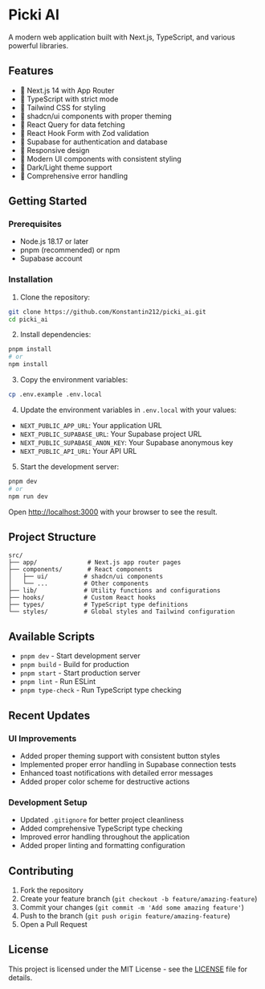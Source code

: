 # Picki AI

A modern web application built with Next.js, TypeScript, and various powerful libraries.

## Features

- 🚀 Next.js 14 with App Router
- 💎 TypeScript with strict mode
- 🎨 Tailwind CSS for styling
- 🎯 shadcn/ui components with proper theming
- 🔄 React Query for data fetching
- 📝 React Hook Form with Zod validation
- 🔐 Supabase for authentication and database
- 📱 Responsive design
- 🎨 Modern UI components with consistent styling
- 🌈 Dark/Light theme support
- 🚨 Comprehensive error handling

## Getting Started

### Prerequisites

- Node.js 18.17 or later
- pnpm (recommended) or npm
- Supabase account

### Installation

1. Clone the repository:

```bash
git clone https://github.com/Konstantin212/picki_ai.git
cd picki_ai
```

2. Install dependencies:

```bash
pnpm install
# or
npm install
```

3. Copy the environment variables:

```bash
cp .env.example .env.local
```

4. Update the environment variables in `.env.local` with your values:

- `NEXT_PUBLIC_APP_URL`: Your application URL
- `NEXT_PUBLIC_SUPABASE_URL`: Your Supabase project URL
- `NEXT_PUBLIC_SUPABASE_ANON_KEY`: Your Supabase anonymous key
- `NEXT_PUBLIC_API_URL`: Your API URL

5. Start the development server:

```bash
pnpm dev
# or
npm run dev
```

Open [http://localhost:3000](http://localhost:3000) with your browser to see the result.

## Project Structure

```
src/
├── app/              # Next.js app router pages
├── components/       # React components
│   ├── ui/          # shadcn/ui components
│   └── ...          # Other components
├── lib/             # Utility functions and configurations
├── hooks/           # Custom React hooks
├── types/           # TypeScript type definitions
└── styles/          # Global styles and Tailwind configuration
```

## Available Scripts

- `pnpm dev` - Start development server
- `pnpm build` - Build for production
- `pnpm start` - Start production server
- `pnpm lint` - Run ESLint
- `pnpm type-check` - Run TypeScript type checking

## Recent Updates

### UI Improvements

- Added proper theming support with consistent button styles
- Implemented proper error handling in Supabase connection tests
- Enhanced toast notifications with detailed error messages
- Added proper color scheme for destructive actions

### Development Setup

- Updated `.gitignore` for better project cleanliness
- Added comprehensive TypeScript type checking
- Improved error handling throughout the application
- Added proper linting and formatting configuration

## Contributing

1. Fork the repository
2. Create your feature branch (`git checkout -b feature/amazing-feature`)
3. Commit your changes (`git commit -m 'Add some amazing feature'`)
4. Push to the branch (`git push origin feature/amazing-feature`)
5. Open a Pull Request

## License

This project is licensed under the MIT License - see the [LICENSE](LICENSE) file for details.
